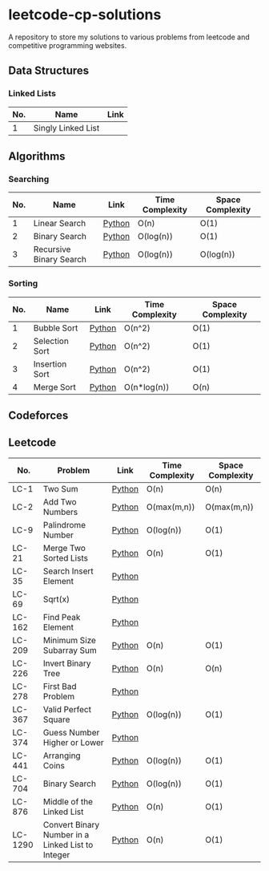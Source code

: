# leetcode-cp-solutions

A repository to store my solutions to various problems from leetcode and competitive programming websites.

## Data Structures

### Linked Lists

| No. | Name               | Link |
| --- | ------------------ | ---- |
| 1   | Singly Linked List |      |

## Algorithms

### Searching

| No. | Name                    | Link                                                  | Time Complexity | Space Complexity |
| --- | ----------------------- | ----------------------------------------------------- | --------------- | ---------------- |
| 1   | Linear Search           | [Python](./algorithms/searching/linear_search.py)     | O(n)            | O(1)             |
| 2   | Binary Search           | [Python](./algorithms/searching/binary_search.py)     | O(log(n))       | O(1)             |
| 3   | Recursive Binary Search | [Python](./algorithms/searching/binary_search_rec.py) | O(log(n))       | O(log(n))        |

### Sorting

| No. | Name           | Link                                             | Time Complexity | Space Complexity |
| --- | -------------- | ------------------------------------------------ | --------------- | ---------------- |
| 1   | Bubble Sort    | [Python](./algorithms/sorting/bubble_sort.py)    | O(n^2)          | O(1)             |
| 2   | Selection Sort | [Python](./algorithms/sorting/selection_sort.py) | O(n^2)          | O(1)             |
| 3   | Insertion Sort | [Python](./algorithms/sorting/insertion_sort.py) | O(n^2)          | O(1)             |
| 4   | Merge Sort     | [Python](./algorithms/sorting/merge_sort.py)     | O(n\*log(n))    | O(n)             |

## Codeforces

## Leetcode

| No.     | Problem                                           | Link                           | Time Complexity | Space Complexity |
| ------- | ------------------------------------------------- | ------------------------------ | --------------- | ---------------- |
| LC-1    | Two Sum                                           | [Python](./leetcode/LC1.py)    | O(n)            | O(n)             |
| LC-2    | Add Two Numbers                                   | [Python](./leetcode/LC2.py)    | O(max(m,n))     | O(max(m,n))      |
| LC-9    | Palindrome Number                                 | [Python](./leetcode/LC9.py)    | O(log(n))       | O(1)             |
| LC-21   | Merge Two Sorted Lists                            | [Python](./leetcode/LC21.py)   | O(n)            | O(1)             |
| LC-35   | Search Insert Element                             | [Python](./leetcode/LC35.py)   |                 |                  |
| LC-69   | Sqrt(x)                                           | [Python](./leetcode/LC69.py)   |                 |                  |
| LC-162  | Find Peak Element                                 | [Python](./leetcode/LC162.py)  |                 |                  |
| LC-209  | Minimum Size Subarray Sum                         | [Python](./leetcode/LC209.py)  | O(n)            | O(1)             |
| LC-226  | Invert Binary Tree                                | [Python](./leetcode/LC262.py)  | O(n)            | O(n)             |
| LC-278  | First Bad Problem                                 | [Python](./leetcode/LC278.py)  |                 |                  |
| LC-367  | Valid Perfect Square                              | [Python](./leetcode/LC367.py)  | O(log(n))       | O(1)             |
| LC-374  | Guess Number Higher or Lower                      | [Python](./leetcode/LC374.py)  |                 |                  |
| LC-441  | Arranging Coins                                   | [Python](./leetcode/LC441.py)  | O(log(n))       | O(1)             |
| LC-704  | Binary Search                                     | [Python](./leetcode/LC704.py)  | O(log(n))       | O(1)             |
| LC-876  | Middle of the Linked List                         | [Python](./leetcode/LC876.py)  | O(n)            | O(1)             |
| LC-1290 | Convert Binary Number in a Linked List to Integer | [Python](./leetcode/LC1290.py) | O(n)            | O(1)             |
